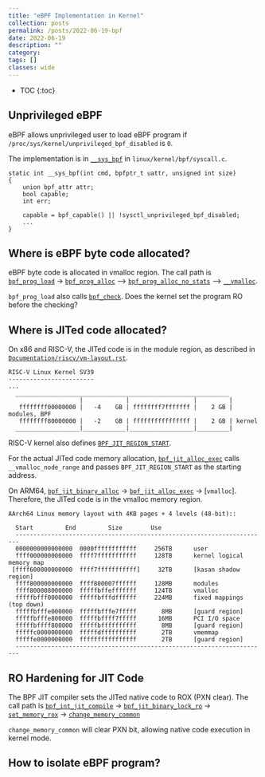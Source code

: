 ```yaml
---
title: "eBPF Implementation in Kernel"
collection: posts
permalink: /posts/2022-06-19-bpf
date: 2022-06-19
description: ""
category: 
tags: []
classes: wide
---
```

* TOC
{:toc}

## Unprivileged eBPF

eBPF allows unprivileged user to load eBPF program if `/proc/sys/kernel/unprivileged_bpf_disabled` is `0`.

The implementation is in [`__sys_bpf`](https://elixir.bootlin.com/linux/v6.3-rc1/source/kernel/bpf/syscall.c#L4944) in `linux/kernel/bpf/syscall.c`.

```
static int __sys_bpf(int cmd, bpfptr_t uattr, unsigned int size)
{
	union bpf_attr attr;
	bool capable;
	int err;

	capable = bpf_capable() || !sysctl_unprivileged_bpf_disabled;
    ...
}
```


## Where is eBPF byte code allocated?
eBPF byte code is allocated in vmalloc region. The call path is 
[`bpf_prog_load`](https://elixir.bootlin.com/linux/v6.3-rc1/source/kernel/bpf/syscall.c#L2482) -> [`bpf_prog_alloc`](https://elixir.bootlin.com/linux/v6.3-rc1/source/kernel/bpf/core.c#L129) --> [`bpf_prog_alloc_no_stats`](https://elixir.bootlin.com/linux/v6.3-rc1/source/kernel/bpf/core.c#L90) --> [`__vmalloc`](https://elixir.bootlin.com/linux/v6.3-rc1/source/kernel/bpf/core.c#L97).

`bpf_prog_load` also calls [`bpf_check`](https://elixir.bootlin.com/linux/v6.3-rc1/source/kernel/bpf/syscall.c#L2632). Does the kernel set the program RO before the checking? 

## Where is JITed code allocated?
On x86 and RISC-V, the JITed code is in the module region, as described in [`Documentation/riscv/vm-layout.rst`](https://elixir.bootlin.com/linux/v6.3-rc1/source/Documentation/riscv/vm-layout.rst#L61).
```
RISC-V Linux Kernel SV39
------------------------
...
  ____________________________________________________________
                    |            |                  |         |
   ffffffff00000000 |   -4    GB | ffffffff7fffffff |    2 GB | modules, BPF
   ffffffff80000000 |   -2    GB | ffffffffffffffff |    2 GB | kernel
  __________________|____________|__________________|_________|

```

RISC-V kernel also defines [`BPF_JIT_REGION_START`](https://elixir.bootlin.com/linux/v6.3-rc1/source/arch/riscv/include/asm/pgtable.h#L45). 

For the actual JITed code memory allocation, [`bpf_jit_alloc_exec`](https://elixir.bootlin.com/linux/v6.3-rc1/source/arch/riscv/net/bpf_jit_core.c#L190) calls `__vmalloc_node_range` and passes `BPF_JIT_REGION_START` as the starting address.


On ARM64, [`bpf_jit_binary_alloc`](https://elixir.bootlin.com/linux/v6.3-rc1/source/kernel/bpf/core.c#L998) -> [`bpf_jit_alloc_exec`](https://elixir.bootlin.com/linux/v6.3-rc1/source/arch/arm64/net/bpf_jit_comp.c#L1625) -> [`vmalloc`]. Therefore, the JITed code is in the vmalloc memory region.
```
AArch64 Linux memory layout with 4KB pages + 4 levels (48-bit)::

  Start			End			Size		Use
  -----------------------------------------------------------------------
  0000000000000000	0000ffffffffffff	 256TB		user
  ffff000000000000	ffff7fffffffffff	 128TB		kernel logical memory map
 [ffff600000000000	ffff7fffffffffff]	  32TB		[kasan shadow region]
  ffff800000000000	ffff800007ffffff	 128MB		modules
  ffff800008000000	fffffbffefffffff	 124TB		vmalloc
  fffffbfff0000000	fffffbfffdffffff	 224MB		fixed mappings (top down)
  fffffbfffe000000	fffffbfffe7fffff	   8MB		[guard region]
  fffffbfffe800000	fffffbffff7fffff	  16MB		PCI I/O space
  fffffbffff800000	fffffbffffffffff	   8MB		[guard region]
  fffffc0000000000	fffffdffffffffff	   2TB		vmemmap
  fffffe0000000000	ffffffffffffffff	   2TB		[guard region]
  -----------------------------------------------------------------------
```

## RO Hardening for JIT Code

The BPF JIT compiler sets the JITed native code to ROX (PXN clear). The call path is 
[`bpf_int_jit_compile`](https://elixir.bootlin.com/linux/v6.3-rc1/source/arch/arm64/net/bpf_jit_comp.c#L1453) -> [`bpf_jit_binary_lock_ro`](https://elixir.bootlin.com/linux/v6.3-rc1/source/arch/arm64/net/bpf_jit_comp.c#L1586) -> [`set_memory_rox`](https://elixir.bootlin.com/linux/v6.3-rc1/source/include/linux/set_memory.h#L18) -> [`change_memory_common`](https://elixir.bootlin.com/linux/v6.3-rc1/source/arch/arm64/mm/pageattr.c#L64)


`change_memory_common` will clear PXN bit, allowing native code execution in kernel mode.

## How to isolate eBPF program?
